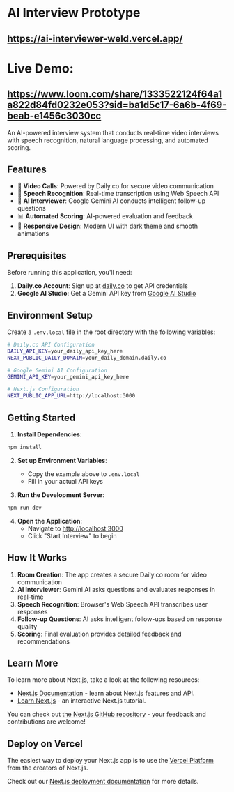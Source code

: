 # AI Interview Prototype
## https://ai-interviewer-weld.vercel.app/

# Live Demo:
## https://www.loom.com/share/1333522124f64a1a822d84fd0232e053?sid=ba1d5c17-6a6b-4f69-beab-e1456c3030cc

An AI-powered interview system that conducts real-time video interviews with speech recognition, natural language processing, and automated scoring.

## Features

- 🎥 **Video Calls**: Powered by Daily.co for secure video communication
- 🎤 **Speech Recognition**: Real-time transcription using Web Speech API
- 🤖 **AI Interviewer**: Google Gemini AI conducts intelligent follow-up questions
- 📊 **Automated Scoring**: AI-powered evaluation and feedback
- 📱 **Responsive Design**: Modern UI with dark theme and smooth animations

## Prerequisites

Before running this application, you'll need:

1. **Daily.co Account**: Sign up at [daily.co](https://daily.co) to get API credentials
2. **Google AI Studio**: Get a Gemini API key from [Google AI Studio](https://makersuite.google.com/app/apikey)

## Environment Setup

Create a `.env.local` file in the root directory with the following variables:

```bash
# Daily.co API Configuration
DAILY_API_KEY=your_daily_api_key_here
NEXT_PUBLIC_DAILY_DOMAIN=your_daily_domain.daily.co

# Google Gemini AI Configuration
GEMINI_API_KEY=your_gemini_api_key_here

# Next.js Configuration
NEXT_PUBLIC_APP_URL=http://localhost:3000
```

## Getting Started

1. **Install Dependencies**:
```bash
npm install
```

2. **Set up Environment Variables**:
   - Copy the example above to `.env.local`
   - Fill in your actual API keys

3. **Run the Development Server**:
```bash
npm run dev
```

4. **Open the Application**:
   - Navigate to [http://localhost:3000](http://localhost:3000)
   - Click "Start Interview" to begin

## How It Works

1. **Room Creation**: The app creates a secure Daily.co room for video communication
2. **AI Interviewer**: Gemini AI asks questions and evaluates responses in real-time
3. **Speech Recognition**: Browser's Web Speech API transcribes user responses
4. **Follow-up Questions**: AI asks intelligent follow-ups based on response quality
5. **Scoring**: Final evaluation provides detailed feedback and recommendations

## Learn More

To learn more about Next.js, take a look at the following resources:

- [Next.js Documentation](https://nextjs.org/docs) - learn about Next.js features and API.
- [Learn Next.js](https://nextjs.org/learn) - an interactive Next.js tutorial.

You can check out [the Next.js GitHub repository](https://github.com/vercel/next.js) - your feedback and contributions are welcome!

## Deploy on Vercel

The easiest way to deploy your Next.js app is to use the [Vercel Platform](https://vercel.com/new?utm_medium=default-template&filter=next.js&utm_source=create-next-app&utm_campaign=create-next-app-readme) from the creators of Next.js.

Check out our [Next.js deployment documentation](https://nextjs.org/docs/app/building-your-application/deploying) for more details.

